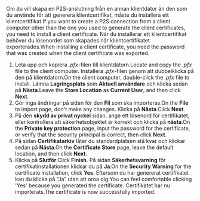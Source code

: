 <span data-ttu-id="1e8d4-101">Om du vill skapa en P2S-anslutning från en annan klientdator än den som du använde för att generera klientcertifikat, måste du installera ett klientcertifikat.</span><span class="sxs-lookup"><span data-stu-id="1e8d4-101">If you want to create a P2S connection from a client computer other than the one you used to generate the client certificates, you need to install a client certificate.</span></span> <span data-ttu-id="1e8d4-102">När du installerar ett klientcertifikat behöver du lösenordet som skapades när klientcertifikatet exporterades.</span><span class="sxs-lookup"><span data-stu-id="1e8d4-102">When installing a client certificate, you need the password that was created when the client certificate was exported.</span></span>

1. <span data-ttu-id="1e8d4-103">Leta upp och kopiera *.pfx*-filen till klientdatorn.</span><span class="sxs-lookup"><span data-stu-id="1e8d4-103">Locate and copy the *.pfx* file to the client computer.</span></span> <span data-ttu-id="1e8d4-104">Installera *.pfx*-filen genom att dubbelklicka på den på klientdatorn.</span><span class="sxs-lookup"><span data-stu-id="1e8d4-104">On the client computer, double-click the *.pfx* file to install.</span></span> <span data-ttu-id="1e8d4-105">Lämna **Lagringsplats** som **Aktuell användare** och klicka sedan på **Nästa**.</span><span class="sxs-lookup"><span data-stu-id="1e8d4-105">Leave the **Store Location** as **Current User**, and then click **Next**.</span></span>
2. <span data-ttu-id="1e8d4-106">Gör inga ändringar på sidan för den **Fil** som ska importeras.</span><span class="sxs-lookup"><span data-stu-id="1e8d4-106">On the **File** to import page, don't make any changes.</span></span> <span data-ttu-id="1e8d4-107">Klicka på **Nästa**.</span><span class="sxs-lookup"><span data-stu-id="1e8d4-107">Click **Next**.</span></span>
3. <span data-ttu-id="1e8d4-108">På den **skydd av privat nyckel** sidan, ange ett lösenord för certifikatet, eller kontrollera att säkerhetsobjektet är korrekt och klicka på **nästa**.</span><span class="sxs-lookup"><span data-stu-id="1e8d4-108">On the **Private key protection** page, input the password for the certificate, or verify that the security principal is correct, then click **Next**.</span></span>
4. <span data-ttu-id="1e8d4-109">På sidan **Certifikatarkiv** låter du standardplatsen stå kvar och klickar sedan på **Nästa**.</span><span class="sxs-lookup"><span data-stu-id="1e8d4-109">On the **Certificate Store** page, leave the default location, and then click **Next**.</span></span>
5. <span data-ttu-id="1e8d4-110">Klicka på **Slutför**.</span><span class="sxs-lookup"><span data-stu-id="1e8d4-110">Click **Finish**.</span></span> <span data-ttu-id="1e8d4-111">På sidan **Säkerhetsvarning** för certifikatinstallationen klickar du på **Ja**.</span><span class="sxs-lookup"><span data-stu-id="1e8d4-111">On the **Security Warning** for the certificate installation, click **Yes**.</span></span> <span data-ttu-id="1e8d4-112">Eftersom du har genererat certifikatet kan du klicka på ”Ja” utan att oroa dig.</span><span class="sxs-lookup"><span data-stu-id="1e8d4-112">You can feel comfortable clicking 'Yes' because you generated the certificate.</span></span> <span data-ttu-id="1e8d4-113">Certifikatet har nu importerats.</span><span class="sxs-lookup"><span data-stu-id="1e8d4-113">The certificate is now successfully imported.</span></span>